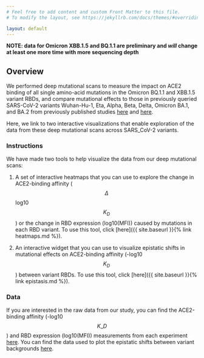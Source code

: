 ```yaml
---
# Feel free to add content and custom Front Matter to this file.
# To modify the layout, see https://jekyllrb.com/docs/themes/#overriding-theme-defaults

layout: default
---
```


**NOTE: data for Omicron XBB.1.5 and BQ.1.1 are preliminary and _will_ change at least one more time with more sequencing depth**

## Overview 

We performed deep mutational scans to measure the impact on ACE2 binding of all single amino-acid mutations in the Omicron BQ.1.1 and XBB.1.5 variant RBDs, and compare mutational effects to those in previously queried SARS-CoV-2 variants Wuhan-Hu-1, Eta, Alpha, Beta, Delta, Omicron BA.1, and BA.2 from previously published studies [here](https://www.science.org/doi/10.1126/science.abo7896) and [here](https://journals.plos.org/plospathogens/article?id=10.1371/journal.ppat.1010951).

Here, we link to two interactive visualizations that enable exploration of the data from these deep mutational scans across SARS_CoV-2 variants.


### Instructions 

We have made two tools to help visualize the data from our deep mutational scans:

1. A set of interactive heatmaps that you can use to explore the change in ACE2-binding affinity ($$\Delta$$log10 $$K_D$$) or the change in RBD expression (log10(MFI)) caused by mutations in each RBD variant. To use this tool, click [here]({{ site.baseurl }}{% link heatmaps.md %}).

2. An interactive widget that you can use to visualize epistatic shifts in mutational effects on ACE2-binding affinity (-log10 $$K_D$$) between variant RBDs. To use this tool, click [here]({{ site.baseurl }}{% link epistasis.md %}).  

### Data

If you are interested in the raw data from our study, you can find the ACE2-binding affinity (-log10 $$K\_D$$) and RBD expression (log10(MFI)) measurements from each experiment [here](https://github.com/tstarrlab/SARS-CoV-2-RBD_DMS_Omicron-XBB-BQ/blob/main/results/final_variant_scores/final_variant_scores.csv). You can find the data used to plot the epistatic shifts between variant backgrounds [here](https://github.com/jbloomlab/SARS-CoV-2-RBD_DMS_Omicron-XBB-BQ/blob/main/results/epistatic_shifts/JSD_by_target.csv).
